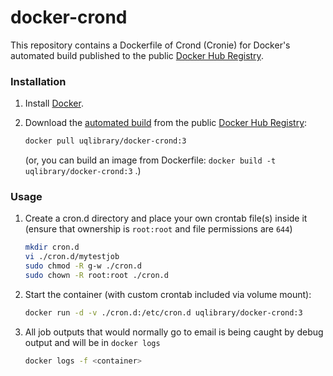 docker-crond
============

This repository contains a Dockerfile of Crond (Cronie) for Docker's automated build published to the public [Docker Hub Registry](https://registry.hub.docker.com/).

### Installation

1. Install [Docker](https://www.docker.com/).

2. Download the [automated build](https://registry.hub.docker.com/u/uqlibrary/docker-crond/) from the public [Docker Hub Registry](https://registry.hub.docker.com/): 

   ```sh
   docker pull uqlibrary/docker-crond:3
   ```

   (or, you can build an image from Dockerfile: `docker build -t uqlibrary/docker-crond:3` .)

### Usage

1. Create a cron.d directory and place your own crontab file(s) inside it (ensure that ownership is `root:root` and file permissions are `644`)

   ```sh
   mkdir cron.d
   vi ./cron.d/mytestjob
   sudo chmod -R g-w ./cron.d
   sudo chown -R root:root ./cron.d
   ```

2. Start the container (with custom crontab included via volume mount):

   ```sh
   docker run -d -v ./cron.d:/etc/cron.d uqlibrary/docker-crond:3
   ```

3. All job outputs that would normally go to email is being caught by debug output and will be in `docker logs`

   ```sh
   docker logs -f <container>
   ```
